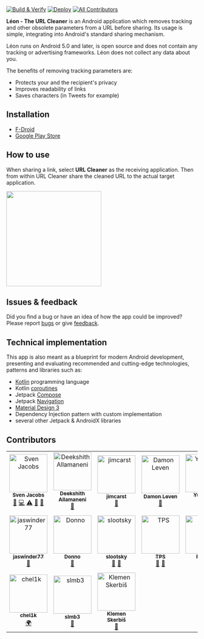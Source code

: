 [![Build & Verify](https://github.com/svenjacobs/leon/actions/workflows/build.yml/badge.svg)](https://github.com/svenjacobs/leon/actions/workflows/build.yml) [![Deploy](https://github.com/svenjacobs/leon/actions/workflows/deploy.yml/badge.svg)](https://github.com/svenjacobs/leon/actions/workflows/deploy.yml) <!-- ALL-CONTRIBUTORS-BADGE:START - Do not remove or modify this section -->
[![All Contributors](https://img.shields.io/badge/all_contributors-17-orange.svg?style=flat-square)](#contributors-)
<!-- ALL-CONTRIBUTORS-BADGE:END -->

**Léon - The URL Cleaner** is an Android application which removes tracking and other obsolete
parameters from a URL before sharing. Its usage is simple, integrating into Android's standard
sharing mechanism.

Léon runs on Android 5.0 and later, is open source and does not contain any tracking or advertising
frameworks. Léon does not collect any data about you.

The benefits of removing tracking parameters are:

- Protects your and the recipient's privacy
- Improves readability of links
- Saves characters (in Tweets for example)

## Installation

- [F-Droid](https://www.f-droid.org/packages/com.svenjacobs.app.leon/)
- [Google Play Store](https://play.google.com/store/apps/details?id=com.svenjacobs.app.leon)

## How to use

When sharing a link, select **URL Cleaner** as the receiving application. Then from within URL
Cleaner share the cleaned URL to the actual target application.

<img src="./app/src/main/res/drawable-nodpi/howto_pixel_5.webp" width="250" />

## Issues & feedback

Did you find a bug or have an idea of how the app could be improved? Please report
[bugs](https://github.com/svenjacobs/leon/issues) or give
[feedback](https://github.com/svenjacobs/leon/discussions).

## Technical implementation

This app is also meant as a blueprint for modern Android development, presenting and evaluating
recommended and cutting-edge technologies, patterns and libraries such as:

- [Kotlin](https://kotlinlang.org/) programming language
- Kotlin [coroutines](https://kotlinlang.org/docs/coroutines-overview.html)
- Jetpack [Compose](https://developer.android.com/jetpack/compose)
- Jetpack [Navigation](https://developer.android.com/guide/navigation)
- [Material Design 3](https://m3.material.io/)
- Dependency Injection pattern with custom implementation
- several other Jetpack & AndroidX libraries

## Contributors

<!-- ALL-CONTRIBUTORS-LIST:START - Do not remove or modify this section -->
<!-- prettier-ignore-start -->
<!-- markdownlint-disable -->
<table>
  <tbody>
    <tr>
      <td align="center"><a href="http://svenjacobs.com"><img src="https://avatars.githubusercontent.com/u/255313?v=4?s=100" width="100px;" alt="Sven Jacobs"/><br /><sub><b>Sven Jacobs</b></sub></a><br /><a href="#maintenance-svenjacobs" title="Maintenance">🚧</a> <a href="https://github.com/svenjacobs/leon/commits?author=svenjacobs" title="Code">💻</a> <a href="https://github.com/svenjacobs/leon/commits?author=svenjacobs" title="Tests">⚠️</a> <a href="https://github.com/svenjacobs/leon/commits?author=svenjacobs" title="Documentation">📖</a> <a href="#ideas-svenjacobs" title="Ideas, Planning, & Feedback">🤔</a></td>
      <td align="center"><a href="http://meet.deekshith.in"><img src="https://avatars.githubusercontent.com/u/2568945?v=4?s=100" width="100px;" alt="Deekshith Allamaneni"/><br /><sub><b>Deekshith Allamaneni</b></sub></a><br /><a href="#ideas-adeekshith" title="Ideas, Planning, & Feedback">🤔</a></td>
      <td align="center"><a href="https://github.com/jimcarst"><img src="https://avatars.githubusercontent.com/u/37066510?v=4?s=100" width="100px;" alt="jimcarst"/><br /><sub><b>jimcarst</b></sub></a><br /><a href="#ideas-jimcarst" title="Ideas, Planning, & Feedback">🤔</a></td>
      <td align="center"><a href="http://openfoxblog.leven.dev"><img src="https://avatars.githubusercontent.com/u/39553804?v=4?s=100" width="100px;" alt="Damon Leven"/><br /><sub><b>Damon Leven</b></sub></a><br /><a href="#ideas-MCWertGaming" title="Ideas, Planning, & Feedback">🤔</a></td>
      <td align="center"><a href="https://github.com/EasyVector"><img src="https://avatars.githubusercontent.com/u/25502419?v=4?s=100" width="100px;" alt="Yuhui Su"/><br /><sub><b>Yuhui Su</b></sub></a><br /><a href="https://github.com/svenjacobs/leon/commits?author=EasyVector" title="Code">💻</a></td>
      <td align="center"><a href="https://github.com/bangzek"><img src="https://avatars.githubusercontent.com/u/5100725?v=4?s=100" width="100px;" alt="Zakaria"/><br /><sub><b>Zakaria</b></sub></a><br /><a href="#ideas-bangzek" title="Ideas, Planning, & Feedback">🤔</a></td>
      <td align="center"><a href="https://github.com/pludi"><img src="https://avatars.githubusercontent.com/u/2112148?v=4?s=100" width="100px;" alt="Peter L."/><br /><sub><b>Peter L.</b></sub></a><br /><a href="#ideas-pludi" title="Ideas, Planning, & Feedback">🤔</a></td>
    </tr>
    <tr>
      <td align="center"><a href="https://github.com/jaswinder77"><img src="https://avatars.githubusercontent.com/u/31370528?v=4?s=100" width="100px;" alt="jaswinder77"/><br /><sub><b>jaswinder77</b></sub></a><br /><a href="#ideas-jaswinder77" title="Ideas, Planning, & Feedback">🤔</a></td>
      <td align="center"><a href="https://www.onnno.nl/"><img src="https://avatars.githubusercontent.com/u/31142286?v=4?s=100" width="100px;" alt="Donno"/><br /><sub><b>Donno</b></sub></a><br /><a href="#ideas-Donnnno" title="Ideas, Planning, & Feedback">🤔</a></td>
      <td align="center"><a href="https://github.com/slootsky"><img src="https://avatars.githubusercontent.com/u/5387861?v=4?s=100" width="100px;" alt="slootsky"/><br /><sub><b>slootsky</b></sub></a><br /><a href="#ideas-slootsky" title="Ideas, Planning, & Feedback">🤔</a> <a href="https://github.com/svenjacobs/leon/issues?q=author%3Aslootsky" title="Bug reports">🐛</a></td>
      <td align="center"><a href="https://www.rakuten.com/r/TPSAMU?eeid=6991100"><img src="https://avatars.githubusercontent.com/u/185902?v=4?s=100" width="100px;" alt="TPS"/><br /><sub><b>TPS</b></sub></a><br /><a href="#ideas-TPS" title="Ideas, Planning, & Feedback">🤔</a> <a href="https://github.com/svenjacobs/leon/issues?q=author%3ATPS" title="Bug reports">🐛</a></td>
      <td align="center"><a href="https://github.com/Enkidu70"><img src="https://avatars.githubusercontent.com/u/1456895?v=4?s=100" width="100px;" alt="Robert"/><br /><sub><b>Robert</b></sub></a><br /><a href="#ideas-Enkidu70" title="Ideas, Planning, & Feedback">🤔</a></td>
      <td align="center"><a href="http://cooper-davis.net"><img src="https://avatars.githubusercontent.com/u/8947634?v=4?s=100" width="100px;" alt="Ari Cooper Davis"/><br /><sub><b>Ari Cooper Davis</b></sub></a><br /><a href="#ideas-aricooperdavis" title="Ideas, Planning, & Feedback">🤔</a></td>
      <td align="center"><a href="https://github.com/ChristopherKing42"><img src="https://avatars.githubusercontent.com/u/8742930?v=4?s=100" width="100px;" alt="Christopher King"/><br /><sub><b>Christopher King</b></sub></a><br /><a href="#ideas-ChristopherKing42" title="Ideas, Planning, & Feedback">🤔</a></td>
    </tr>
    <tr>
      <td align="center"><a href="https://github.com/chel1k"><img src="https://avatars.githubusercontent.com/u/70620574?v=4?s=100" width="100px;" alt="chel1k"/><br /><sub><b>chel1k</b></sub></a><br /><a href="#translation-chel1k" title="Translation">🌍</a></td>
      <td align="center"><a href="https://github.com/slmb3"><img src="https://avatars.githubusercontent.com/u/80601335?v=4?s=100" width="100px;" alt="slmb3"/><br /><sub><b>slmb3</b></sub></a><br /><a href="#ideas-slmb3" title="Ideas, Planning, & Feedback">🤔</a></td>
      <td align="center"><a href="https://github.com/aha999"><img src="https://avatars.githubusercontent.com/u/50620416?v=4?s=100" width="100px;" alt="Klemen Skerbiš"/><br /><sub><b>Klemen Skerbiš</b></sub></a><br /><a href="#ideas-aha999" title="Ideas, Planning, & Feedback">🤔</a></td>
    </tr>
  </tbody>
</table>

<!-- markdownlint-restore -->
<!-- prettier-ignore-end -->

<!-- ALL-CONTRIBUTORS-LIST:END -->
<!-- prettier-ignore-start -->
<!-- markdownlint-disable -->

<!-- markdownlint-restore -->
<!-- prettier-ignore-end -->

<!-- ALL-CONTRIBUTORS-LIST:END -->
